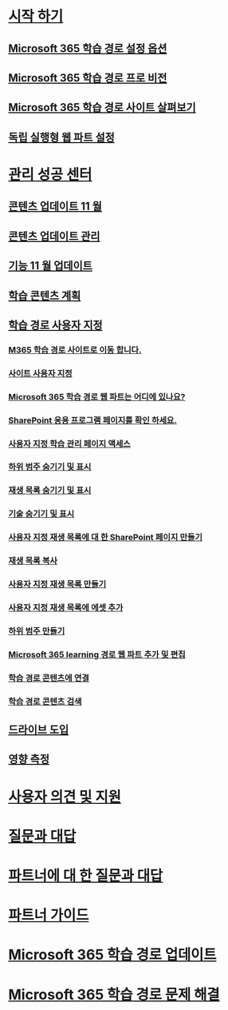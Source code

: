 # [시작 하기](index.md)
## [Microsoft 365 학습 경로 설정 옵션](custom_setupoptions.md)
## [Microsoft 365 학습 경로 프로 비전](custom_provision.md)
## [Microsoft 365 학습 경로 사이트 살펴보기](custom_exploresite.md)
## [독립 실행형 웹 파트 설정](custom_manualsetup.md)
# [관리 성공 센터](custom_successcenter.md)
## [콘텐츠 업데이트 11 월](custom_contentupdates.md)
## [콘텐츠 업데이트 관리](custom_contentupdatesmanage.md)
## [기능 11 월 업데이트](custom_featureupdates.md)
## [학습 콘텐츠 계획](custom_plancontent.md)
## [학습 경로 사용자 지정](custom_overview.md)
### [M365 학습 경로 사이트로 이동 합니다.](custom_goto.md)
### [사이트 사용자 지정](custom_edithelp.md)
### [Microsoft 365 학습 경로 웹 파트는 어디에 있나요?](custom_whereiswebpart.md)
### [SharePoint 응용 프로그램 페이지를 확인 하세요.](custom_apppages.md)
### [사용자 지정 학습 관리 페이지 액세스](custom_accessadmin.md)
### [하위 범주 숨기기 및 표시](custom_hideshowsub.md)
### [재생 목록 숨기기 및 표시](custom_hideshowplaylists.md)
### [기술 숨기기 및 표시](custom_hideshowtech.md)
### [사용자 지정 재생 목록에 대 한 SharePoint 페이지 만들기](custom_createnewpage.md)
### [재생 목록 복사](custom_copyplaylist.md)
### [사용자 지정 재생 목록 만들기](custom_createnewplaylist.md)
### [사용자 지정 재생 목록에 에셋 추가](custom_addassets.md)
### [하위 범주 만들기](custom_createnewcat.md)
### [Microsoft 365 learning 경로 웹 파트 추가 및 편집](custom_addwebpart.md)
### [학습 경로 콘텐츠에 연결](custom_linking.md)
### [학습 경로 콘텐츠 검색](custom_search.md)
## [드라이브 도입](driveadoption.md)
## [영향 측정](custom_measureimpact.md)
# [사용자 의견 및 지원](feedback.md)
# [질문과 대답](faq.md)
# [파트너에 대 한 질문과 대답](custom_partner.md)
# [파트너 가이드](custom_partnerguide.md)
# [Microsoft 365 학습 경로 업데이트](custom_update.md)
# [Microsoft 365 학습 경로 문제 해결](custom_troubleshooting.md) 
